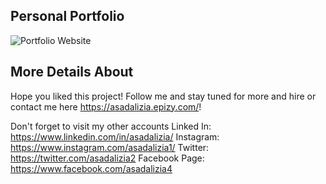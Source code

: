## Personal Portfolio

![Portfolio Website](https://i.ibb.co/WgPMpts/image.png)

## More Details About

Hope you liked this project! Follow me and stay tuned for more and hire or contact me here https://asadalizia.epizy.com/! ⁠

Don't forget to visit my other accounts
Linked In: https://www.linkedin.com/in/asadalizia/
Instagram: https://www.instagram.com/asadalizia1/
Twitter: https://twitter.com/asadalizia2
Facebook Page: https://www.facebook.com/asadalizia4
